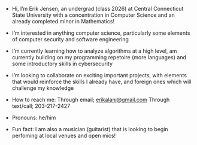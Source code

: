 - Hi, I’m Erik Jensen, an undergrad (class 2026) at Central Connecticut State University with a concentration in Computer Science and an already
  completed minor in Mathematics!
  
- I’m interested in anything computer science, particularly some elements of computer security and software engineering

- I’m currently learning how to analyze algorithms at a high level, am currently building on my programming repetoire (more languages)
  and some introductory skills in cybersecurity
  
- I’m looking to collaborate on exciting important projects, with elements that would reinforce the skills I already have, and foreign ones
  which will challenge my knowledge
  
- How to reach me:
      Through email; erikalanj@gmail.com
      Through text/call; 203-217-2427
  
- Pronouns: he/him
  
- Fun fact: I am also a musician (guitarist) that is looking to begin perfoming at local venues and open mics!

<!---
erikalanj/erikalanj is a ✨ special ✨ repository because its `README.md` (this file) appears on your GitHub profile.
You can click the Preview link to take a look at your changes.
--->
